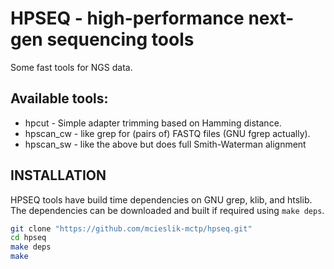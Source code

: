 # HPSEQ - high-performance next-gen sequencing tools #

Some fast tools for NGS data.

## Available tools: ##

* hpcut - Simple adapter trimming based on Hamming distance.
* hpscan_cw - like grep for (pairs of) FASTQ files (GNU fgrep actually).
* hpscan_sw - like the above but does full Smith-Waterman alignment

## INSTALLATION ##

HPSEQ tools have build time dependencies on GNU grep, klib, and htslib.
The dependencies can be downloaded and built if required using `make deps`.

```bash
git clone "https://github.com/mcieslik-mctp/hpseq.git"
cd hpseq
make deps
make

```

